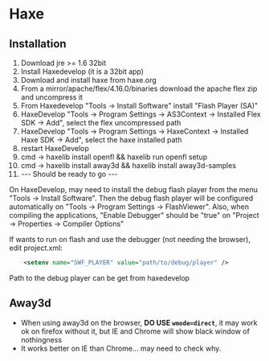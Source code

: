 # Haxe

## Installation

1. Download jre >= 1.6 32bit
2. Install Haxedevelop (it is a 32bit app)
3. Download and install haxe from haxe.org
4. From a mirror/apache/flex/4.16.0/binaries download the apache flex zip and uncompress it
5. From Haxedevelop "Tools -> Install Software" install "Flash Player (SA)"
6. HaxeDevelop "Tools -> Program Settings -> AS3Context -> Installed Flex SDK -> Add", select the flex uncompressed path
7. HaxeDevelop "Tools -> Program Settings -> HaxeContext -> Installed Haxe SDK -> Add", select the haxe installed path
8. restart HaxeDevelop
9. cmd -> haxelib install openfl && haxelib run openfl setup
10. cmd -> haxelib install away3d && haxelib install away3d-samples
11. --- Should be ready to go ---


On HaxeDevelop, may need to install the debug flash player from the menu "Tools -> Install Software".
Then the debug flash player will be configured automatically on "Tools -> Program Settings -> FlashViewer".
Also, when compiling the applications, "Enable Debugger" should be "true" on "Project -> Properties -> Compiler Options"

If wants to run on flash and use the debugger (not needing the browser), edit project.xml:

```xml
	<setenv name="SWF_PLAYER" value="path/to/debug/player" />
```

Path to the debug player can be get from haxedevelop

## Away3d

* When using away3d on the browser, **DO USE `wmode=direct`**, it may work ok on firefox without it, but IE and Chrome will show black window of nothingness
* It works better on IE than Chrome... may need to check why.
